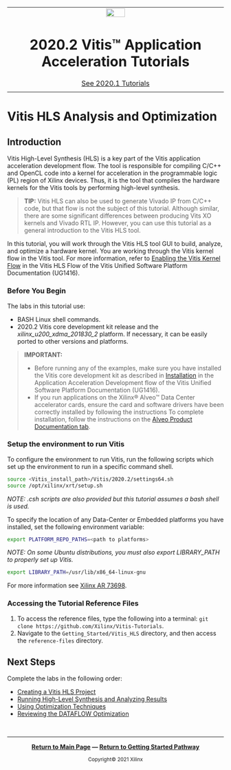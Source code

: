 ﻿<table class="sphinxhide">
 <tr>
   <td align="center"><img src="https://www.xilinx.com/content/dam/xilinx/imgs/press/media-kits/corporate/xilinx-logo.png" width="30%"/><h1>2020.2 Vitis™ Application Acceleration Tutorials</h1>
   <a href="https://github.com/Xilinx/Vitis-Tutorials/tree/2020.1">See 2020.1 Tutorials</a>
  </td>
 </tr>
 <tr>
 <td>
 </td>
 </tr>
</table>

<!-- 
# Copyright 2021 Xilinx Inc.
# 
# Licensed under the Apache License, Version 2.0 (the "License");
# you may not use this file except in compliance with the License.
# You may obtain a copy of the License at
#
#     http://www.apache.org/licenses/LICENSE-2.0
#
# Unless required by applicable law or agreed to in writing, software
# distributed under the License is distributed on an "AS IS" BASIS,
# WITHOUT WARRANTIES OR CONDITIONS OF ANY KIND, either express or implied.
# See the License for the specific language governing permissions and
# limitations under the License.
-->

# Vitis HLS Analysis and Optimization

## Introduction

Vitis High-Level Synthesis (HLS) is a key part of the Vitis application acceleration development flow. The tool is responsible for compiling C/C++ and OpenCL code into a kernel for acceleration in the programmable logic (PL) region of Xilinx devices. Thus, it is the tool that compiles the hardware kernels for the Vitis tools by performing high-level synthesis.

> **TIP:** Vitis HLS can also be used to generate Vivado IP from C/C++ code, but that flow is not the subject of this tutorial. Although similar, there are some significant differences between producing Vits XO kernels and Vivado RTL IP. However, you can use this tutorial as a general introduction to the Vitis HLS tool. 

In this tutorial, you will work through the Vitis HLS tool GUI to build, analyze, and optimize a hardware kernel. You are working through the Vitis kernel flow in the Vitis tool. For more information, refer to [Enabling the Vitis Kernel Flow](https://www.xilinx.com/cgi-bin/docs/rdoc?v=2020.2;t=vitis+doc;d=vitis_hls_process.html;a=uiy1584905571731) in the Vitis HLS Flow of the Vitis Unified Software Platform Documentation (UG1416).

### Before You Begin

The labs in this tutorial use:

* BASH Linux shell commands.
* 2020.2 Vitis core development kit release and the *xilinx_u200_xdma_201830_2* platform. If necessary, it can be easily ported to other versions and platforms.

>**IMPORTANT:**  
>
> * Before running any of the examples, make sure you have installed the Vitis core development kit as described in [Installation](https://www.xilinx.com/html_docs/xilinx2020_2/vitis_doc/acceleration_installation.html#vhc1571429852245) in the Application Acceleration Development flow of the Vitis Unified Software Platform Documentation (UG1416).
>* If you run applications on the Xilinx® Alveo™ Data Center accelerator cards, ensure the card and software drivers have been correctly installed by following the instructions To complete installation, follow the instructions on the [Alveo Product Documentation tab](https://www.xilinx.com/products/boards-and-kits/alveo.html).

### Setup the environment to run Vitis

To configure the environment to run Vitis, run the following scripts which set up the environment to run in a specific command shell.

```bash
source <Vitis_install_path>/Vitis/2020.2/settings64.sh
source /opt/xilinx/xrt/setup.sh
```

*NOTE: .csh scripts are also provided but this tutorial assumes a bash shell is used.*

To specify the location of any Data-Center or Embedded platforms you have installed, set the following environment variable:

```bash
export PLATFORM_REPO_PATHS=<path to platforms>
```

*NOTE: On some Ubuntu distributions, you must also export LIBRARY_PATH to properly set up Vitis.*

```bash
export LIBRARY_PATH=/usr/lib/x86_64-linux-gnu
```

For more information see [Xilinx AR 73698](https://www.xilinx.com/support/answers/73698.html).

### Accessing the Tutorial Reference Files

1. To access the reference files, type the following into a terminal: `git clone https://github.com/Xilinx/Vitis-Tutorials`.
2. Navigate to the `Getting_Started/Vitis_HLS` directory, and then access the `reference-files` directory.

## Next Steps

Complete the labs in the following order:
 
* [Creating a Vitis HLS Project](./new_project.md)
* [Running High-Level Synthesis and Analyzing Results](./synth_and_analysis.md)
* [Using Optimization Techniques](./optimization_techniques.md)
* [Reviewing the DATAFLOW Optimization](./dataflow_design.md)

<!--

1. [Creating the Vitis HLS Project](./new_project.md) - Create the project to specify the source code and testbench.

2. [Running High-Level Synthesis and Analyzing Results](./synth_and_analysis.md) - Simulate and synthesize the design, and analyze the results.

3. [Using Optimization Techniques](./optimization_techniques.md) - Try different optimization techniques to achieve the initiation interval (II)=1.

4. [Reviewing the Dataflow Optimization](./dataflow_design.md) - Add the Dataflow optimization to achieve even better results.

-->

</br>
<hr/>
<p align="center" class="sphinxhide"><b><a href="./README.md">Return to Main Page</a> — <a href="./Getting_Started/README.md">Return to Getting Started Pathway</a></b></p>

<p align="center" class="sphinxhide"><sup>Copyright&copy; 2021 Xilinx</sup></p>
